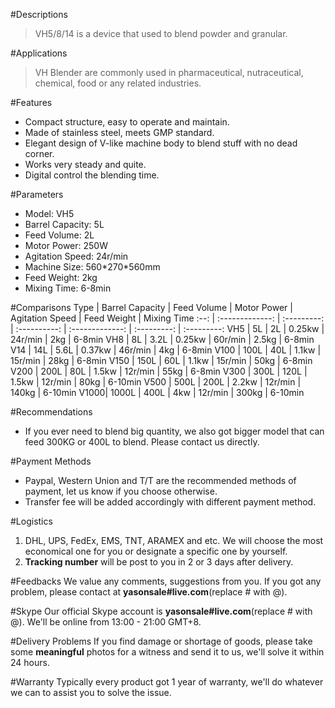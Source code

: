 #Descriptions
> VH5/8/14 is a device that used to blend powder and granular.

#Applications
> VH Blender are commonly used in pharmaceutical, nutraceutical, chemical, food or any related industries.

#Features
- Compact structure, easy to operate and maintain.
- Made of stainless steel, meets GMP standard.
- Elegant design of V-like machine body to blend stuff with no dead corner.
- Works very steady and quite.
- Digital control the blending time.

#Parameters
- Model: VH5
- Barrel Capacity: 5L
- Feed Volume: 2L
- Motor Power: 250W
- Agitation Speed: 24r/min
- Machine Size: 560\*270\*560mm
- Feed Weight: 2kg
- Mixing Time: 6-8min

#Comparisons
Type | Barrel Capacity | Feed Volume | Motor Power  | Agitation Speed | Feed Weight | Mixing Time
:--: | :-------------: | :---------: | :----------: | :-------------: | :---------: | :---------:
VH5  | 5L              | 2L          | 0.25kw       | 24r/min         | 2kg         | 6-8min
VH8  | 8L              | 3.2L        | 0.25kw       | 60r/min         | 2.5kg       | 6-8min
V14  | 14L             | 5.6L        | 0.37kw       | 46r/min         | 4kg         | 6-8min
V100 | 100L            | 40L         | 1.1kw        | 15r/min         | 28kg        | 6-8min
V150 | 150L            | 60L         | 1.1kw        | 15r/min         | 50kg        | 6-8min
V200 | 200L            | 80L         | 1.5kw        | 12r/min         | 55kg        | 6-8min
V300 | 300L            | 120L        | 1.5kw        | 12r/min         | 80kg        | 6-10min
V500 | 500L            | 200L        | 2.2kw        | 12r/min         | 140kg       | 6-10min
V1000| 1000L           | 400L        | 4kw          | 12r/min         | 300kg       | 6-10min


#Recommendations
- If you ever need to blend big quantity, we also got bigger model that can feed 300KG or 400L to blend. Please contact us directly.

#Payment Methods
- Paypal, Western Union and T/T are the recommended methods of payment, let us know if you choose otherwise.
- Transfer fee will be added accordingly with different payment method.
 
#Logistics
1. DHL, UPS, FedEx, EMS, TNT, ARAMEX and etc. We will choose the most economical one for you or designate a specific one by yourself.
2. **Tracking number** will be post to you in 2 or 3 days after delivery.
 
#Feedbacks
We value any comments, suggestions from you. If you got any problem, please contact at **yasonsale#live.com**(replace # with @).

#Skype
Our official Skype account is **yasonsale#live.com**(replace # with @). We'll be online from 13:00 - 21:00 GMT+8.

#Delivery Problems
If you find damage or shortage of goods, please take some **meaningful** photos for a witness and send it to us, we'll solve it within 24 hours.

#Warranty
Typically every product got 1 year of warranty, we'll do whatever we can to assist you to solve the issue.